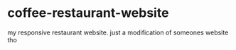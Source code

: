 # coffee-restaurant-website
my responsive restaurant website. just a modification of someones website tho
